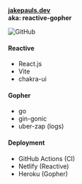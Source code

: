 <p>
  <a href="https://jakepauls.dev"><b>jakepauls.dev</b></a><br/>
  <b>aka: reactive-gopher</b>
</p>

![GitHub](https://img.shields.io/github/license/jake-pauls/jakepauls.dev?color=blue&style=flat-square)

#### Reactive

- React.js
- Vite
- chakra-ui

#### Gopher

- go
- gin-gonic
- uber-zap (logs)

#### Deployment

- GitHub Actions (CI)
- Netlify (Reactive)
- Heroku (Gopher)
